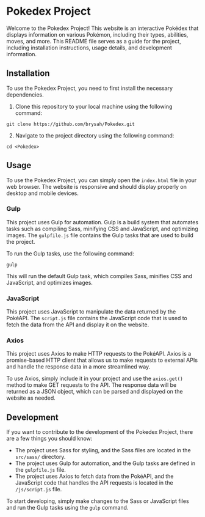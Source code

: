 # Pokedex Project

Welcome to the Pokedex Project! This website is an interactive Pokédex that displays information on various Pokémon, including their types, abilities, moves, and more. This README file serves as a guide for the project, including installation instructions, usage details, and development information.

## Installation

To use the Pokedex Project, you need to first install the necessary dependencies. 

1. Clone this repository to your local machine using the following command:

```
git clone https://github.com/brysah/Pokedex.git
```

2. Navigate to the project directory using the following command:

```
cd <Pokedex>
```


## Usage

To use the Pokedex Project, you can simply open the `index.html` file in your web browser. The website is responsive and should display properly on desktop and mobile devices.

### Gulp

This project uses Gulp for automation. Gulp is a build system that automates tasks such as compiling Sass, minifying CSS and JavaScript, and optimizing images. The `gulpfile.js` file contains the Gulp tasks that are used to build the project.

To run the Gulp tasks, use the following command:

```
gulp
```

This will run the default Gulp task, which compiles Sass, minifies CSS and JavaScript, and optimizes images. 

### JavaScript

This project uses JavaScript to manipulate the data returned by the PokéAPI. 
The `script.js` file contains the JavaScript code that is used to fetch the data from the API and display it on the website.

### Axios

This project uses Axios to make HTTP requests to the PokéAPI. Axios is a promise-based HTTP client that allows us to make requests to external APIs and handle the response data in a more streamlined way.

To use Axios, simply include it in your project and use the `axios.get()` method to make GET requests to the API. The response data will be returned as a JSON object, which can be parsed and displayed on the website as needed.

## Development

If you want to contribute to the development of the Pokedex Project, there are a few things you should know:

- The project uses Sass for styling, and the Sass files are located in the `src/sass/` directory.
- The project uses Gulp for automation, and the Gulp tasks are defined in the `gulpfile.js` file.
- The project uses Axios to fetch data from the PokéAPI, and the JavaScript code that handles the API requests is located in the `/js/script.js` file.

To start developing, simply make changes to the Sass or JavaScript files and run the Gulp tasks using the `gulp` command.
